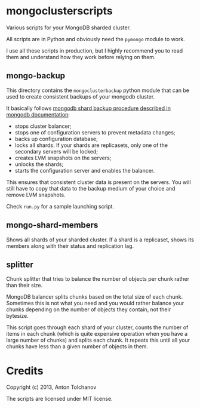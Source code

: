 mongoclusterscripts
===================

Various scripts for your MongoDB sharded cluster.

All scripts are in Python and obviously need the `pymongo` module to work.

I use all these scripts in production, but I highly recommend you to read them
and understand how they work before relying on them.

mongo-backup
------------

This directory contains the `mongoclusterbackup` python module that can be used
to create consistent backups of your mongodb cluster.

It basically follows [mongodb shard backup procedure described in mongodb
documentation](http://docs.mongodb.org/manual/tutorial/backup-sharded-cluster-with-filesystem-snapshots/):
- stops cluster balancer;
- stops one of configuration servers to prevent metadata changes;
- backs up configuration database;
- locks all shards. If your shards are replicasets, only one of the secondary
  servers will be locked;
- creates LVM snapshots on the servers;
- unlocks the shards;
- starts the configuration server and enables the balancer.

This ensures that consistent cluster data is present on the servers. You
will still have to copy that data to the backup medium of your choice and
remove LVM snapshots.

Check `run.py` for a sample launching script.

mongo-shard-members
-------------------

Shows all shards of your sharded cluster. If a shard is a replicaset, shows its
members along with their status and replication lag.

splitter
--------

Chunk splitter that tries to balance the number of objects per chunk rather
than their size.

MongoDB balancer splits chunks based on the total size of each chunk.
Sometimes this is not what you need and you would rather balance your chunks
depending on the number of objects they contain, not their bytesize.

This script goes through each shard of your cluster, counts the number
of items in each chunk (which is quite expensive operation when you
have a large number of chunks) and splits each chunk. It repeats this
until all your chunks have less than a given number of objects in them.

Credits
=======

Copyright (c) 2013, Anton Tolchanov

The scripts are licensed under MIT license.
